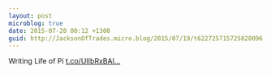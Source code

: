 ```yaml
---
layout: post
microblog: true
date: 2015-07-20 00:12 +1300
guid: http://JacksonOfTrades.micro.blog/2015/07/19/t622725715725828096.html
---
```

Writing Life of Pi [t.co/UIIbRxBAl...](http://t.co/UIIbRxBAlT)

